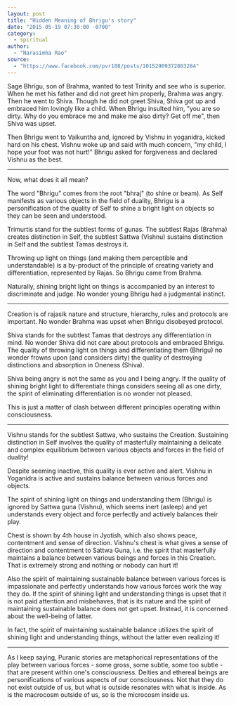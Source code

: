 ```yaml
---
layout: post
title: "Hidden Meaning of Bhrigu's story"
date: "2015-05-19 07:30:00 -0700"
category:
  - spiritual
author:
  - "Narasimha Rao"
source:
  - "https://www.facebook.com/pvr108/posts/10152909372803284"
---
```


Sage Bhrigu, son of Brahma, wanted to test Trinity and see who is superior. When he met his father and did not greet him properly, Brahma was angry. Then he went to Shiva. Though he did not greet Shiva, Shiva got up and embraced him lovingly like a child. When Bhrigu insulted him, "you are so dirty. Why do you embrace me and make me also dirty? Get off me", then Shiva was upset. <!--more-->

Then Bhrigu went to Vaikuntha and, ignored by Vishnu in yoganidra, kicked hard on his chest. Vishnu woke up and said with much concern, "my child, I hope your foot was not hurt!" Bhrigu asked for forgiveness and declared Vishnu as the best.

* * *

Now, what does it all mean?

The word "Bhrigu" comes from the root "bhraj" (to shine or beam). As Self manifests as various objects in the field of duality, Bhrigu is a personification of the quality of Self to shine a bright light on objects so they can be seen and understood.

Trimurtis stand for the subtlest forms of gunas. The subtlest Rajas (Brahma) creates distinction in Self, the subtlest Sattwa (Vishnu) sustains distinction in Self and the subtlest Tamas destroys it.

Throwing up light on things (and making them perceptible and understandable) is a by-product of the principle of creating variety and differentiation, represented by Rajas. So Bhrigu came from Brahma.

Naturally, shining bright light on things is accompanied by an interest to discriminate and judge. No wonder young Bhrigu had a judgmental instinct.

* * *

Creation is of rajasik nature and structure, hierarchy, rules and protocols are important. No wonder Brahma was upset when Bhrigu disobeyed protocol.

Shiva stands for the subtlest Tamas that destroys any differentiation in mind. No wonder Shiva did not care about protocols and embraced Bhrigu. The quality of throwing light on things and differentiating them (Bhrigu) no wonder frowns upon (and considers dirty) the quality of destroying distinctions and absorption in Oneness (Shiva).

Shiva being angry is not the same as you and I being angry. If the quality of shining bright light to differentiate things considers seeing all as one dirty, the spirit of eliminating differentiation is no wonder not pleased.

This is just a matter of clash between different principles operating within consciousness.

* * *

Vishnu stands for the subtlest Sattwa, who sustains the Creation. Sustaining distinction in Self involves the quality of masterfully maintaining a delicate and complex equilibrium between various objects and forces in the field of duality!

Despite seeming inactive, this quality is ever active and alert. Vishnu in Yoganidra is active and sustains balance between various forces and objects.

The spirit of shining light on things and understanding them (Bhrigu) is ignored by Sattwa guna (Vishnu), which seems inert (asleep) and yet understands every object and force perfectly and actively balances their play.

Chest is shown by 4th house in Jyotish, which also shows peace, contentment and sense of direction. Vishnu's chest is what gives a sense of direction and contentment to Sattwa Guna, i.e. the spirit that masterfully maintains a balance between various beings and forces in this Creation. That is extremely strong and nothing or nobody can hurt it!

Also the spirit of maintaining sustainable balance between various forces is impassionate and perfectly understands how various forces work the way they do. If the spirit of shining light and understanding things is upset that it is not paid attention and misbehaves, that is its nature and the spirit of maintaining sustainable balance does not get upset. Instead, it is concerned about the well-being of latter.

In fact, the spirit of maintaining sustainable balance utilizes the spirit of shining light and understanding things, without the latter even realizing it!

* * *

As I keep saying, Puranic stories are metaphorical representations of the play between various forces - some gross, some subtle, some too subtle - that are present within one's consciousness. Deities and ethereal beings are personifications of various aspects of our consciousness. Not that they do not exist outside of us, but what is outside resonates with what is inside. As is the macrocosm outside of us, so is the microcosm inside us.
